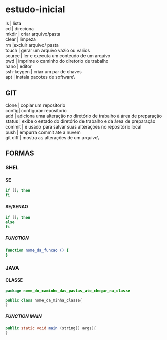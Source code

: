 # estudo-inicial


ls | lista\
cd | direciona\
mkdir | criar arquivo/pasta\
clear | limpeza\
rm |excluir arquivo/ pasta\
touch | gerar um arquivo vazio ou varios\
source | ler e executa um conteudo de um arquivo\
pwd | imprime o caminho do diretorio de trabalho\
nano | editor\
ssh-keygen | criar um par de chaves\
apt | instala pacotes de software\
  
## GIT 
clone | copiar um repositorio\
config| configurar repositorio\
add | adiciona uma alteração no diretório de trabalho à área de preparação\
status |  exibe o estado do diretório de trabalho e da área de preparação\
commit |  é usado para salvar suas alterações no repositório local\
push | empurra commit ate a nuvem\
git diff | mostra as alterações de um arquivo\


## FORMAS 

### SHEL

#### SE
```sh
if []; then
fi
```

#### SE/SENAO
```sh
if []; then
else
fi
```

##### FUNCTION
```sh
function nome_da_funcao () {
}
```

### JAVA

#### CLASSE
```java
package nome_do_caminho_das_pastas_ate_chegar_na_classe

public class nome_da_minha_classe{
}
```

##### FUNCTION MAIN
```java
public static void main (string[] args){
}
```